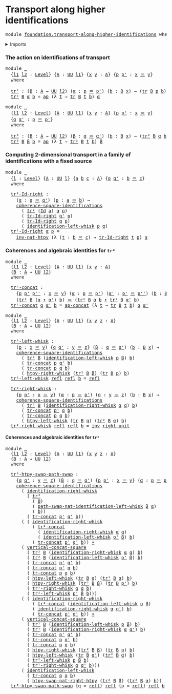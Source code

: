 # Transport along higher identifications

<pre class="Agda"><a id="51" class="Keyword">module</a> <a id="58" href="foundation.transport-along-higher-identifications.html" class="Module">foundation.transport-along-higher-identifications</a> <a id="108" class="Keyword">where</a>
</pre>
<details><summary>Imports</summary>

<pre class="Agda"><a id="164" class="Keyword">open</a> <a id="169" class="Keyword">import</a> <a id="176" href="foundation.action-on-identifications-functions.html" class="Module">foundation.action-on-identifications-functions</a>
<a id="223" class="Keyword">open</a> <a id="228" class="Keyword">import</a> <a id="235" href="foundation.commuting-squares-of-identifications.html" class="Module">foundation.commuting-squares-of-identifications</a>
<a id="283" class="Keyword">open</a> <a id="288" class="Keyword">import</a> <a id="295" href="foundation.dependent-pair-types.html" class="Module">foundation.dependent-pair-types</a>
<a id="327" class="Keyword">open</a> <a id="332" class="Keyword">import</a> <a id="339" href="foundation.homotopies.html" class="Module">foundation.homotopies</a>
<a id="361" class="Keyword">open</a> <a id="366" class="Keyword">import</a> <a id="373" href="foundation.identity-types.html" class="Module">foundation.identity-types</a>
<a id="399" class="Keyword">open</a> <a id="404" class="Keyword">import</a> <a id="411" href="foundation.path-algebra.html" class="Module">foundation.path-algebra</a>
<a id="435" class="Keyword">open</a> <a id="440" class="Keyword">import</a> <a id="447" href="foundation.transport-along-identifications.html" class="Module">foundation.transport-along-identifications</a>
<a id="490" class="Keyword">open</a> <a id="495" class="Keyword">import</a> <a id="502" href="foundation.universe-levels.html" class="Module">foundation.universe-levels</a>
<a id="529" class="Keyword">open</a> <a id="534" class="Keyword">import</a> <a id="541" href="foundation.whiskering-homotopies.html" class="Module">foundation.whiskering-homotopies</a>
</pre>
</details>

### The action on identifications of transport

<pre class="Agda"><a id="647" class="Keyword">module</a> <a id="654" href="foundation.transport-along-higher-identifications.html#654" class="Module">_</a>
  <a id="658" class="Symbol">{</a><a id="659" href="foundation.transport-along-higher-identifications.html#659" class="Bound">l1</a> <a id="662" href="foundation.transport-along-higher-identifications.html#662" class="Bound">l2</a> <a id="665" class="Symbol">:</a> <a id="667" href="Agda.Primitive.html#591" class="Postulate">Level</a><a id="672" class="Symbol">}</a> <a id="674" class="Symbol">{</a><a id="675" href="foundation.transport-along-higher-identifications.html#675" class="Bound">A</a> <a id="677" class="Symbol">:</a> <a id="679" href="Agda.Primitive.html#320" class="Primitive">UU</a> <a id="682" href="foundation.transport-along-higher-identifications.html#659" class="Bound">l1</a><a id="684" class="Symbol">}</a> <a id="686" class="Symbol">{</a><a id="687" href="foundation.transport-along-higher-identifications.html#687" class="Bound">x</a> <a id="689" href="foundation.transport-along-higher-identifications.html#689" class="Bound">y</a> <a id="691" class="Symbol">:</a> <a id="693" href="foundation.transport-along-higher-identifications.html#675" class="Bound">A</a><a id="694" class="Symbol">}</a> <a id="696" class="Symbol">{</a><a id="697" href="foundation.transport-along-higher-identifications.html#697" class="Bound">p</a> <a id="699" href="foundation.transport-along-higher-identifications.html#699" class="Bound">p&#39;</a> <a id="702" class="Symbol">:</a> <a id="704" href="foundation.transport-along-higher-identifications.html#687" class="Bound">x</a> <a id="706" href="foundation-core.identity-types.html#5999" class="Function Operator">＝</a> <a id="708" href="foundation.transport-along-higher-identifications.html#689" class="Bound">y</a><a id="709" class="Symbol">}</a>
  <a id="713" class="Keyword">where</a>

  <a id="722" href="foundation.transport-along-higher-identifications.html#722" class="Function">tr²</a> <a id="726" class="Symbol">:</a> <a id="728" class="Symbol">(</a><a id="729" href="foundation.transport-along-higher-identifications.html#729" class="Bound">B</a> <a id="731" class="Symbol">:</a> <a id="733" href="foundation.transport-along-higher-identifications.html#675" class="Bound">A</a> <a id="735" class="Symbol">→</a> <a id="737" href="Agda.Primitive.html#320" class="Primitive">UU</a> <a id="740" href="foundation.transport-along-higher-identifications.html#662" class="Bound">l2</a><a id="742" class="Symbol">)</a> <a id="744" class="Symbol">(</a><a id="745" href="foundation.transport-along-higher-identifications.html#745" class="Bound">α</a> <a id="747" class="Symbol">:</a> <a id="749" href="foundation.transport-along-higher-identifications.html#697" class="Bound">p</a> <a id="751" href="foundation-core.identity-types.html#5999" class="Function Operator">＝</a> <a id="753" href="foundation.transport-along-higher-identifications.html#699" class="Bound">p&#39;</a><a id="755" class="Symbol">)</a> <a id="757" class="Symbol">(</a><a id="758" href="foundation.transport-along-higher-identifications.html#758" class="Bound">b</a> <a id="760" class="Symbol">:</a> <a id="762" href="foundation.transport-along-higher-identifications.html#729" class="Bound">B</a> <a id="764" href="foundation.transport-along-higher-identifications.html#687" class="Bound">x</a><a id="765" class="Symbol">)</a> <a id="767" class="Symbol">→</a> <a id="769" class="Symbol">(</a><a id="770" href="foundation-core.transport-along-identifications.html#729" class="Function">tr</a> <a id="773" href="foundation.transport-along-higher-identifications.html#729" class="Bound">B</a> <a id="775" href="foundation.transport-along-higher-identifications.html#697" class="Bound">p</a> <a id="777" href="foundation.transport-along-higher-identifications.html#758" class="Bound">b</a><a id="778" class="Symbol">)</a> <a id="780" href="foundation-core.identity-types.html#5999" class="Function Operator">＝</a> <a id="782" class="Symbol">(</a><a id="783" href="foundation-core.transport-along-identifications.html#729" class="Function">tr</a> <a id="786" href="foundation.transport-along-higher-identifications.html#729" class="Bound">B</a> <a id="788" href="foundation.transport-along-higher-identifications.html#699" class="Bound">p&#39;</a> <a id="791" href="foundation.transport-along-higher-identifications.html#758" class="Bound">b</a><a id="792" class="Symbol">)</a>
  <a id="796" href="foundation.transport-along-higher-identifications.html#722" class="Function">tr²</a> <a id="800" href="foundation.transport-along-higher-identifications.html#800" class="Bound">B</a> <a id="802" href="foundation.transport-along-higher-identifications.html#802" class="Bound">α</a> <a id="804" href="foundation.transport-along-higher-identifications.html#804" class="Bound">b</a> <a id="806" class="Symbol">=</a> <a id="808" href="foundation.action-on-identifications-functions.html#790" class="Function">ap</a> <a id="811" class="Symbol">(λ</a> <a id="814" href="foundation.transport-along-higher-identifications.html#814" class="Bound">t</a> <a id="816" class="Symbol">→</a> <a id="818" href="foundation-core.transport-along-identifications.html#729" class="Function">tr</a> <a id="821" href="foundation.transport-along-higher-identifications.html#800" class="Bound">B</a> <a id="823" href="foundation.transport-along-higher-identifications.html#814" class="Bound">t</a> <a id="825" href="foundation.transport-along-higher-identifications.html#804" class="Bound">b</a><a id="826" class="Symbol">)</a> <a id="828" href="foundation.transport-along-higher-identifications.html#802" class="Bound">α</a>

<a id="831" class="Keyword">module</a> <a id="838" href="foundation.transport-along-higher-identifications.html#838" class="Module">_</a>
  <a id="842" class="Symbol">{</a><a id="843" href="foundation.transport-along-higher-identifications.html#843" class="Bound">l1</a> <a id="846" href="foundation.transport-along-higher-identifications.html#846" class="Bound">l2</a> <a id="849" class="Symbol">:</a> <a id="851" href="Agda.Primitive.html#591" class="Postulate">Level</a><a id="856" class="Symbol">}</a> <a id="858" class="Symbol">{</a><a id="859" href="foundation.transport-along-higher-identifications.html#859" class="Bound">A</a> <a id="861" class="Symbol">:</a> <a id="863" href="Agda.Primitive.html#320" class="Primitive">UU</a> <a id="866" href="foundation.transport-along-higher-identifications.html#843" class="Bound">l1</a><a id="868" class="Symbol">}</a> <a id="870" class="Symbol">{</a><a id="871" href="foundation.transport-along-higher-identifications.html#871" class="Bound">x</a> <a id="873" href="foundation.transport-along-higher-identifications.html#873" class="Bound">y</a> <a id="875" class="Symbol">:</a> <a id="877" href="foundation.transport-along-higher-identifications.html#859" class="Bound">A</a><a id="878" class="Symbol">}</a> <a id="880" class="Symbol">{</a><a id="881" href="foundation.transport-along-higher-identifications.html#881" class="Bound">p</a> <a id="883" href="foundation.transport-along-higher-identifications.html#883" class="Bound">p&#39;</a> <a id="886" class="Symbol">:</a> <a id="888" href="foundation.transport-along-higher-identifications.html#871" class="Bound">x</a> <a id="890" href="foundation-core.identity-types.html#5999" class="Function Operator">＝</a> <a id="892" href="foundation.transport-along-higher-identifications.html#873" class="Bound">y</a><a id="893" class="Symbol">}</a>
  <a id="897" class="Symbol">{</a><a id="898" href="foundation.transport-along-higher-identifications.html#898" class="Bound">α</a> <a id="900" href="foundation.transport-along-higher-identifications.html#900" class="Bound">α&#39;</a> <a id="903" class="Symbol">:</a> <a id="905" href="foundation.transport-along-higher-identifications.html#881" class="Bound">p</a> <a id="907" href="foundation-core.identity-types.html#5999" class="Function Operator">＝</a> <a id="909" href="foundation.transport-along-higher-identifications.html#883" class="Bound">p&#39;</a><a id="911" class="Symbol">}</a>
  <a id="915" class="Keyword">where</a>

  <a id="924" href="foundation.transport-along-higher-identifications.html#924" class="Function">tr³</a> <a id="928" class="Symbol">:</a> <a id="930" class="Symbol">(</a><a id="931" href="foundation.transport-along-higher-identifications.html#931" class="Bound">B</a> <a id="933" class="Symbol">:</a> <a id="935" href="foundation.transport-along-higher-identifications.html#859" class="Bound">A</a> <a id="937" class="Symbol">→</a> <a id="939" href="Agda.Primitive.html#320" class="Primitive">UU</a> <a id="942" href="foundation.transport-along-higher-identifications.html#846" class="Bound">l2</a><a id="944" class="Symbol">)</a> <a id="946" class="Symbol">(</a><a id="947" href="foundation.transport-along-higher-identifications.html#947" class="Bound">β</a> <a id="949" class="Symbol">:</a> <a id="951" href="foundation.transport-along-higher-identifications.html#898" class="Bound">α</a> <a id="953" href="foundation-core.identity-types.html#5999" class="Function Operator">＝</a> <a id="955" href="foundation.transport-along-higher-identifications.html#900" class="Bound">α&#39;</a><a id="957" class="Symbol">)</a> <a id="959" class="Symbol">(</a><a id="960" href="foundation.transport-along-higher-identifications.html#960" class="Bound">b</a> <a id="962" class="Symbol">:</a> <a id="964" href="foundation.transport-along-higher-identifications.html#931" class="Bound">B</a> <a id="966" href="foundation.transport-along-higher-identifications.html#871" class="Bound">x</a><a id="967" class="Symbol">)</a> <a id="969" class="Symbol">→</a> <a id="971" class="Symbol">(</a><a id="972" href="foundation.transport-along-higher-identifications.html#722" class="Function">tr²</a> <a id="976" href="foundation.transport-along-higher-identifications.html#931" class="Bound">B</a> <a id="978" href="foundation.transport-along-higher-identifications.html#898" class="Bound">α</a> <a id="980" href="foundation.transport-along-higher-identifications.html#960" class="Bound">b</a><a id="981" class="Symbol">)</a> <a id="983" href="foundation-core.identity-types.html#5999" class="Function Operator">＝</a> <a id="985" class="Symbol">(</a><a id="986" href="foundation.transport-along-higher-identifications.html#722" class="Function">tr²</a> <a id="990" href="foundation.transport-along-higher-identifications.html#931" class="Bound">B</a> <a id="992" href="foundation.transport-along-higher-identifications.html#900" class="Bound">α&#39;</a> <a id="995" href="foundation.transport-along-higher-identifications.html#960" class="Bound">b</a><a id="996" class="Symbol">)</a>
  <a id="1000" href="foundation.transport-along-higher-identifications.html#924" class="Function">tr³</a> <a id="1004" href="foundation.transport-along-higher-identifications.html#1004" class="Bound">B</a> <a id="1006" href="foundation.transport-along-higher-identifications.html#1006" class="Bound">β</a> <a id="1008" href="foundation.transport-along-higher-identifications.html#1008" class="Bound">b</a> <a id="1010" class="Symbol">=</a> <a id="1012" href="foundation.action-on-identifications-functions.html#790" class="Function">ap</a> <a id="1015" class="Symbol">(λ</a> <a id="1018" href="foundation.transport-along-higher-identifications.html#1018" class="Bound">t</a> <a id="1020" class="Symbol">→</a> <a id="1022" href="foundation.transport-along-higher-identifications.html#722" class="Function">tr²</a> <a id="1026" href="foundation.transport-along-higher-identifications.html#1004" class="Bound">B</a> <a id="1028" href="foundation.transport-along-higher-identifications.html#1018" class="Bound">t</a> <a id="1030" href="foundation.transport-along-higher-identifications.html#1008" class="Bound">b</a><a id="1031" class="Symbol">)</a> <a id="1033" href="foundation.transport-along-higher-identifications.html#1006" class="Bound">β</a>
</pre>
### Computing 2-dimensional transport in a family of identifications with a fixed source

<pre class="Agda"><a id="1138" class="Keyword">module</a> <a id="1145" href="foundation.transport-along-higher-identifications.html#1145" class="Module">_</a>
  <a id="1149" class="Symbol">{</a><a id="1150" href="foundation.transport-along-higher-identifications.html#1150" class="Bound">l</a> <a id="1152" class="Symbol">:</a> <a id="1154" href="Agda.Primitive.html#591" class="Postulate">Level</a><a id="1159" class="Symbol">}</a> <a id="1161" class="Symbol">{</a><a id="1162" href="foundation.transport-along-higher-identifications.html#1162" class="Bound">A</a> <a id="1164" class="Symbol">:</a> <a id="1166" href="Agda.Primitive.html#320" class="Primitive">UU</a> <a id="1169" href="foundation.transport-along-higher-identifications.html#1150" class="Bound">l</a><a id="1170" class="Symbol">}</a> <a id="1172" class="Symbol">{</a><a id="1173" href="foundation.transport-along-higher-identifications.html#1173" class="Bound">a</a> <a id="1175" href="foundation.transport-along-higher-identifications.html#1175" class="Bound">b</a> <a id="1177" href="foundation.transport-along-higher-identifications.html#1177" class="Bound">c</a> <a id="1179" class="Symbol">:</a> <a id="1181" href="foundation.transport-along-higher-identifications.html#1162" class="Bound">A</a><a id="1182" class="Symbol">}</a> <a id="1184" class="Symbol">{</a><a id="1185" href="foundation.transport-along-higher-identifications.html#1185" class="Bound">q</a> <a id="1187" href="foundation.transport-along-higher-identifications.html#1187" class="Bound">q&#39;</a> <a id="1190" class="Symbol">:</a> <a id="1192" href="foundation.transport-along-higher-identifications.html#1175" class="Bound">b</a> <a id="1194" href="foundation-core.identity-types.html#5999" class="Function Operator">＝</a> <a id="1196" href="foundation.transport-along-higher-identifications.html#1177" class="Bound">c</a><a id="1197" class="Symbol">}</a>
  <a id="1201" class="Keyword">where</a>

  <a id="1210" href="foundation.transport-along-higher-identifications.html#1210" class="Function">tr²-Id-right</a> <a id="1223" class="Symbol">:</a>
    <a id="1229" class="Symbol">(</a><a id="1230" href="foundation.transport-along-higher-identifications.html#1230" class="Bound">α</a> <a id="1232" class="Symbol">:</a> <a id="1234" href="foundation.transport-along-higher-identifications.html#1185" class="Bound">q</a> <a id="1236" href="foundation-core.identity-types.html#5999" class="Function Operator">＝</a> <a id="1238" href="foundation.transport-along-higher-identifications.html#1187" class="Bound">q&#39;</a><a id="1240" class="Symbol">)</a> <a id="1242" class="Symbol">(</a><a id="1243" href="foundation.transport-along-higher-identifications.html#1243" class="Bound">p</a> <a id="1245" class="Symbol">:</a> <a id="1247" href="foundation.transport-along-higher-identifications.html#1173" class="Bound">a</a> <a id="1249" href="foundation-core.identity-types.html#5999" class="Function Operator">＝</a> <a id="1251" href="foundation.transport-along-higher-identifications.html#1175" class="Bound">b</a><a id="1252" class="Symbol">)</a> <a id="1254" class="Symbol">→</a>
    <a id="1260" href="foundation.commuting-squares-of-identifications.html#777" class="Function">coherence-square-identifications</a>
      <a id="1299" class="Symbol">(</a> <a id="1301" href="foundation.transport-along-higher-identifications.html#722" class="Function">tr²</a> <a id="1305" class="Symbol">(</a><a id="1306" href="foundation-core.identity-types.html#5936" class="Datatype">Id</a> <a id="1309" href="foundation.transport-along-higher-identifications.html#1173" class="Bound">a</a><a id="1310" class="Symbol">)</a> <a id="1312" href="foundation.transport-along-higher-identifications.html#1230" class="Bound">α</a> <a id="1314" href="foundation.transport-along-higher-identifications.html#1243" class="Bound">p</a><a id="1315" class="Symbol">)</a>
      <a id="1323" class="Symbol">(</a> <a id="1325" href="foundation.identity-types.html#11842" class="Function">tr-Id-right</a> <a id="1337" href="foundation.transport-along-higher-identifications.html#1187" class="Bound">q&#39;</a> <a id="1340" href="foundation.transport-along-higher-identifications.html#1243" class="Bound">p</a><a id="1341" class="Symbol">)</a>
      <a id="1349" class="Symbol">(</a> <a id="1351" href="foundation.identity-types.html#11842" class="Function">tr-Id-right</a> <a id="1363" href="foundation.transport-along-higher-identifications.html#1185" class="Bound">q</a> <a id="1365" href="foundation.transport-along-higher-identifications.html#1243" class="Bound">p</a><a id="1366" class="Symbol">)</a>
      <a id="1374" class="Symbol">(</a> <a id="1376" href="foundation.path-algebra.html#7710" class="Function">identification-left-whisk</a> <a id="1402" href="foundation.transport-along-higher-identifications.html#1243" class="Bound">p</a> <a id="1404" href="foundation.transport-along-higher-identifications.html#1230" class="Bound">α</a><a id="1405" class="Symbol">)</a>
  <a id="1409" href="foundation.transport-along-higher-identifications.html#1210" class="Function">tr²-Id-right</a> <a id="1422" href="foundation.transport-along-higher-identifications.html#1422" class="Bound">α</a> <a id="1424" href="foundation.transport-along-higher-identifications.html#1424" class="Bound">p</a> <a id="1426" class="Symbol">=</a>
    <a id="1432" href="foundation-core.homotopies.html#6883" class="Function">inv-nat-htpy</a> <a id="1445" class="Symbol">(λ</a> <a id="1448" class="Symbol">(</a><a id="1449" href="foundation.transport-along-higher-identifications.html#1449" class="Bound">t</a> <a id="1451" class="Symbol">:</a> <a id="1453" href="foundation.transport-along-higher-identifications.html#1175" class="Bound">b</a> <a id="1455" href="foundation-core.identity-types.html#5999" class="Function Operator">＝</a> <a id="1457" href="foundation.transport-along-higher-identifications.html#1177" class="Bound">c</a><a id="1458" class="Symbol">)</a> <a id="1460" class="Symbol">→</a> <a id="1462" href="foundation.identity-types.html#11842" class="Function">tr-Id-right</a> <a id="1474" href="foundation.transport-along-higher-identifications.html#1449" class="Bound">t</a> <a id="1476" href="foundation.transport-along-higher-identifications.html#1424" class="Bound">p</a><a id="1477" class="Symbol">)</a> <a id="1479" href="foundation.transport-along-higher-identifications.html#1422" class="Bound">α</a>
</pre>
### Coherences and algebraic identities for `tr²`

<pre class="Agda"><a id="1545" class="Keyword">module</a> <a id="1552" href="foundation.transport-along-higher-identifications.html#1552" class="Module">_</a>
  <a id="1556" class="Symbol">{</a><a id="1557" href="foundation.transport-along-higher-identifications.html#1557" class="Bound">l1</a> <a id="1560" href="foundation.transport-along-higher-identifications.html#1560" class="Bound">l2</a> <a id="1563" class="Symbol">:</a> <a id="1565" href="Agda.Primitive.html#591" class="Postulate">Level</a><a id="1570" class="Symbol">}</a> <a id="1572" class="Symbol">{</a><a id="1573" href="foundation.transport-along-higher-identifications.html#1573" class="Bound">A</a> <a id="1575" class="Symbol">:</a> <a id="1577" href="Agda.Primitive.html#320" class="Primitive">UU</a> <a id="1580" href="foundation.transport-along-higher-identifications.html#1557" class="Bound">l1</a><a id="1582" class="Symbol">}</a> <a id="1584" class="Symbol">{</a><a id="1585" href="foundation.transport-along-higher-identifications.html#1585" class="Bound">x</a> <a id="1587" href="foundation.transport-along-higher-identifications.html#1587" class="Bound">y</a> <a id="1589" class="Symbol">:</a> <a id="1591" href="foundation.transport-along-higher-identifications.html#1573" class="Bound">A</a><a id="1592" class="Symbol">}</a>
  <a id="1596" class="Symbol">{</a><a id="1597" href="foundation.transport-along-higher-identifications.html#1597" class="Bound">B</a> <a id="1599" class="Symbol">:</a> <a id="1601" href="foundation.transport-along-higher-identifications.html#1573" class="Bound">A</a> <a id="1603" class="Symbol">→</a> <a id="1605" href="Agda.Primitive.html#320" class="Primitive">UU</a> <a id="1608" href="foundation.transport-along-higher-identifications.html#1560" class="Bound">l2</a><a id="1610" class="Symbol">}</a>
  <a id="1614" class="Keyword">where</a>

  <a id="1623" href="foundation.transport-along-higher-identifications.html#1623" class="Function">tr²-concat</a> <a id="1634" class="Symbol">:</a>
    <a id="1640" class="Symbol">{</a><a id="1641" href="foundation.transport-along-higher-identifications.html#1641" class="Bound">p</a> <a id="1643" href="foundation.transport-along-higher-identifications.html#1643" class="Bound">p&#39;</a> <a id="1646" href="foundation.transport-along-higher-identifications.html#1646" class="Bound">p&#39;&#39;</a> <a id="1650" class="Symbol">:</a> <a id="1652" href="foundation.transport-along-higher-identifications.html#1585" class="Bound">x</a> <a id="1654" href="foundation-core.identity-types.html#5999" class="Function Operator">＝</a> <a id="1656" href="foundation.transport-along-higher-identifications.html#1587" class="Bound">y</a><a id="1657" class="Symbol">}</a> <a id="1659" class="Symbol">(</a><a id="1660" href="foundation.transport-along-higher-identifications.html#1660" class="Bound">α</a> <a id="1662" class="Symbol">:</a> <a id="1664" href="foundation.transport-along-higher-identifications.html#1641" class="Bound">p</a> <a id="1666" href="foundation-core.identity-types.html#5999" class="Function Operator">＝</a> <a id="1668" href="foundation.transport-along-higher-identifications.html#1643" class="Bound">p&#39;</a><a id="1670" class="Symbol">)</a> <a id="1672" class="Symbol">(</a><a id="1673" href="foundation.transport-along-higher-identifications.html#1673" class="Bound">α&#39;</a> <a id="1676" class="Symbol">:</a> <a id="1678" href="foundation.transport-along-higher-identifications.html#1643" class="Bound">p&#39;</a> <a id="1681" href="foundation-core.identity-types.html#5999" class="Function Operator">＝</a> <a id="1683" href="foundation.transport-along-higher-identifications.html#1646" class="Bound">p&#39;&#39;</a><a id="1686" class="Symbol">)</a> <a id="1688" class="Symbol">(</a><a id="1689" href="foundation.transport-along-higher-identifications.html#1689" class="Bound">b</a> <a id="1691" class="Symbol">:</a> <a id="1693" href="foundation.transport-along-higher-identifications.html#1597" class="Bound">B</a> <a id="1695" href="foundation.transport-along-higher-identifications.html#1585" class="Bound">x</a><a id="1696" class="Symbol">)</a> <a id="1698" class="Symbol">→</a>
    <a id="1704" class="Symbol">(</a><a id="1705" href="foundation.transport-along-higher-identifications.html#722" class="Function">tr²</a> <a id="1709" href="foundation.transport-along-higher-identifications.html#1597" class="Bound">B</a> <a id="1711" class="Symbol">(</a><a id="1712" href="foundation.transport-along-higher-identifications.html#1660" class="Bound">α</a> <a id="1714" href="foundation-core.identity-types.html#6948" class="Function Operator">∙</a> <a id="1716" href="foundation.transport-along-higher-identifications.html#1673" class="Bound">α&#39;</a><a id="1718" class="Symbol">)</a> <a id="1720" href="foundation.transport-along-higher-identifications.html#1689" class="Bound">b</a><a id="1721" class="Symbol">)</a> <a id="1723" href="foundation-core.identity-types.html#5999" class="Function Operator">＝</a> <a id="1725" class="Symbol">(</a><a id="1726" href="foundation.transport-along-higher-identifications.html#722" class="Function">tr²</a> <a id="1730" href="foundation.transport-along-higher-identifications.html#1597" class="Bound">B</a> <a id="1732" href="foundation.transport-along-higher-identifications.html#1660" class="Bound">α</a> <a id="1734" href="foundation.transport-along-higher-identifications.html#1689" class="Bound">b</a> <a id="1736" href="foundation-core.identity-types.html#6948" class="Function Operator">∙</a> <a id="1738" href="foundation.transport-along-higher-identifications.html#722" class="Function">tr²</a> <a id="1742" href="foundation.transport-along-higher-identifications.html#1597" class="Bound">B</a> <a id="1744" href="foundation.transport-along-higher-identifications.html#1673" class="Bound">α&#39;</a> <a id="1747" href="foundation.transport-along-higher-identifications.html#1689" class="Bound">b</a><a id="1748" class="Symbol">)</a>
  <a id="1752" href="foundation.transport-along-higher-identifications.html#1623" class="Function">tr²-concat</a> <a id="1763" href="foundation.transport-along-higher-identifications.html#1763" class="Bound">α</a> <a id="1765" href="foundation.transport-along-higher-identifications.html#1765" class="Bound">α&#39;</a> <a id="1768" href="foundation.transport-along-higher-identifications.html#1768" class="Bound">b</a> <a id="1770" class="Symbol">=</a> <a id="1772" href="foundation.action-on-identifications-functions.html#1662" class="Function">ap-concat</a> <a id="1782" class="Symbol">(λ</a> <a id="1785" href="foundation.transport-along-higher-identifications.html#1785" class="Bound">t</a> <a id="1787" class="Symbol">→</a> <a id="1789" href="foundation-core.transport-along-identifications.html#729" class="Function">tr</a> <a id="1792" href="foundation.transport-along-higher-identifications.html#1597" class="Bound">B</a> <a id="1794" href="foundation.transport-along-higher-identifications.html#1785" class="Bound">t</a> <a id="1796" href="foundation.transport-along-higher-identifications.html#1768" class="Bound">b</a><a id="1797" class="Symbol">)</a> <a id="1799" href="foundation.transport-along-higher-identifications.html#1763" class="Bound">α</a> <a id="1801" href="foundation.transport-along-higher-identifications.html#1765" class="Bound">α&#39;</a>

<a id="1805" class="Keyword">module</a> <a id="1812" href="foundation.transport-along-higher-identifications.html#1812" class="Module">_</a>
  <a id="1816" class="Symbol">{</a><a id="1817" href="foundation.transport-along-higher-identifications.html#1817" class="Bound">l1</a> <a id="1820" href="foundation.transport-along-higher-identifications.html#1820" class="Bound">l2</a> <a id="1823" class="Symbol">:</a> <a id="1825" href="Agda.Primitive.html#591" class="Postulate">Level</a><a id="1830" class="Symbol">}</a> <a id="1832" class="Symbol">{</a><a id="1833" href="foundation.transport-along-higher-identifications.html#1833" class="Bound">A</a> <a id="1835" class="Symbol">:</a> <a id="1837" href="Agda.Primitive.html#320" class="Primitive">UU</a> <a id="1840" href="foundation.transport-along-higher-identifications.html#1817" class="Bound">l1</a><a id="1842" class="Symbol">}</a> <a id="1844" class="Symbol">{</a><a id="1845" href="foundation.transport-along-higher-identifications.html#1845" class="Bound">x</a> <a id="1847" href="foundation.transport-along-higher-identifications.html#1847" class="Bound">y</a> <a id="1849" href="foundation.transport-along-higher-identifications.html#1849" class="Bound">z</a> <a id="1851" class="Symbol">:</a> <a id="1853" href="foundation.transport-along-higher-identifications.html#1833" class="Bound">A</a><a id="1854" class="Symbol">}</a>
  <a id="1858" class="Symbol">{</a><a id="1859" href="foundation.transport-along-higher-identifications.html#1859" class="Bound">B</a> <a id="1861" class="Symbol">:</a> <a id="1863" href="foundation.transport-along-higher-identifications.html#1833" class="Bound">A</a> <a id="1865" class="Symbol">→</a> <a id="1867" href="Agda.Primitive.html#320" class="Primitive">UU</a> <a id="1870" href="foundation.transport-along-higher-identifications.html#1820" class="Bound">l2</a><a id="1872" class="Symbol">}</a>
  <a id="1876" class="Keyword">where</a>

  <a id="1885" href="foundation.transport-along-higher-identifications.html#1885" class="Function">tr²-left-whisk</a> <a id="1900" class="Symbol">:</a>
    <a id="1906" class="Symbol">(</a><a id="1907" href="foundation.transport-along-higher-identifications.html#1907" class="Bound">p</a> <a id="1909" class="Symbol">:</a> <a id="1911" href="foundation.transport-along-higher-identifications.html#1845" class="Bound">x</a> <a id="1913" href="foundation-core.identity-types.html#5999" class="Function Operator">＝</a> <a id="1915" href="foundation.transport-along-higher-identifications.html#1847" class="Bound">y</a><a id="1916" class="Symbol">)</a> <a id="1918" class="Symbol">{</a><a id="1919" href="foundation.transport-along-higher-identifications.html#1919" class="Bound">q</a> <a id="1921" href="foundation.transport-along-higher-identifications.html#1921" class="Bound">q&#39;</a> <a id="1924" class="Symbol">:</a> <a id="1926" href="foundation.transport-along-higher-identifications.html#1847" class="Bound">y</a> <a id="1928" href="foundation-core.identity-types.html#5999" class="Function Operator">＝</a> <a id="1930" href="foundation.transport-along-higher-identifications.html#1849" class="Bound">z</a><a id="1931" class="Symbol">}</a> <a id="1933" class="Symbol">(</a><a id="1934" href="foundation.transport-along-higher-identifications.html#1934" class="Bound">β</a> <a id="1936" class="Symbol">:</a> <a id="1938" href="foundation.transport-along-higher-identifications.html#1919" class="Bound">q</a> <a id="1940" href="foundation-core.identity-types.html#5999" class="Function Operator">＝</a> <a id="1942" href="foundation.transport-along-higher-identifications.html#1921" class="Bound">q&#39;</a><a id="1944" class="Symbol">)</a> <a id="1946" class="Symbol">(</a><a id="1947" href="foundation.transport-along-higher-identifications.html#1947" class="Bound">b</a> <a id="1949" class="Symbol">:</a> <a id="1951" href="foundation.transport-along-higher-identifications.html#1859" class="Bound">B</a> <a id="1953" href="foundation.transport-along-higher-identifications.html#1845" class="Bound">x</a><a id="1954" class="Symbol">)</a> <a id="1956" class="Symbol">→</a>
    <a id="1962" href="foundation.commuting-squares-of-identifications.html#777" class="Function">coherence-square-identifications</a>
      <a id="2001" class="Symbol">(</a> <a id="2003" href="foundation.transport-along-higher-identifications.html#722" class="Function">tr²</a> <a id="2007" href="foundation.transport-along-higher-identifications.html#1859" class="Bound">B</a> <a id="2009" class="Symbol">(</a><a id="2010" href="foundation.path-algebra.html#7710" class="Function">identification-left-whisk</a> <a id="2036" href="foundation.transport-along-higher-identifications.html#1907" class="Bound">p</a> <a id="2038" href="foundation.transport-along-higher-identifications.html#1934" class="Bound">β</a><a id="2039" class="Symbol">)</a> <a id="2041" href="foundation.transport-along-higher-identifications.html#1947" class="Bound">b</a><a id="2042" class="Symbol">)</a>
      <a id="2050" class="Symbol">(</a> <a id="2052" href="foundation-core.transport-along-identifications.html#982" class="Function">tr-concat</a> <a id="2062" href="foundation.transport-along-higher-identifications.html#1907" class="Bound">p</a> <a id="2064" href="foundation.transport-along-higher-identifications.html#1921" class="Bound">q&#39;</a> <a id="2067" href="foundation.transport-along-higher-identifications.html#1947" class="Bound">b</a><a id="2068" class="Symbol">)</a>
      <a id="2076" class="Symbol">(</a> <a id="2078" href="foundation-core.transport-along-identifications.html#982" class="Function">tr-concat</a> <a id="2088" href="foundation.transport-along-higher-identifications.html#1907" class="Bound">p</a> <a id="2090" href="foundation.transport-along-higher-identifications.html#1919" class="Bound">q</a> <a id="2092" href="foundation.transport-along-higher-identifications.html#1947" class="Bound">b</a><a id="2093" class="Symbol">)</a>
      <a id="2101" class="Symbol">(</a> <a id="2103" href="foundation-core.whiskering-homotopies.html#1598" class="Function">htpy-right-whisk</a> <a id="2120" class="Symbol">(</a><a id="2121" href="foundation.transport-along-higher-identifications.html#722" class="Function">tr²</a> <a id="2125" href="foundation.transport-along-higher-identifications.html#1859" class="Bound">B</a> <a id="2127" href="foundation.transport-along-higher-identifications.html#1934" class="Bound">β</a><a id="2128" class="Symbol">)</a> <a id="2130" class="Symbol">(</a><a id="2131" href="foundation-core.transport-along-identifications.html#729" class="Function">tr</a> <a id="2134" href="foundation.transport-along-higher-identifications.html#1859" class="Bound">B</a> <a id="2136" href="foundation.transport-along-higher-identifications.html#1907" class="Bound">p</a><a id="2137" class="Symbol">)</a> <a id="2139" href="foundation.transport-along-higher-identifications.html#1947" class="Bound">b</a><a id="2140" class="Symbol">)</a>
  <a id="2144" href="foundation.transport-along-higher-identifications.html#1885" class="Function">tr²-left-whisk</a> <a id="2159" href="foundation-core.identity-types.html#5968" class="InductiveConstructor">refl</a> <a id="2164" href="foundation-core.identity-types.html#5968" class="InductiveConstructor">refl</a> <a id="2169" href="foundation.transport-along-higher-identifications.html#2169" class="Bound">b</a> <a id="2171" class="Symbol">=</a> <a id="2173" href="foundation-core.identity-types.html#5968" class="InductiveConstructor">refl</a>

  <a id="2181" href="foundation.transport-along-higher-identifications.html#2181" class="Function">tr²-right-whisk</a> <a id="2197" class="Symbol">:</a>
    <a id="2203" class="Symbol">{</a><a id="2204" href="foundation.transport-along-higher-identifications.html#2204" class="Bound">p</a> <a id="2206" href="foundation.transport-along-higher-identifications.html#2206" class="Bound">p&#39;</a> <a id="2209" class="Symbol">:</a> <a id="2211" href="foundation.transport-along-higher-identifications.html#1845" class="Bound">x</a> <a id="2213" href="foundation-core.identity-types.html#5999" class="Function Operator">＝</a> <a id="2215" href="foundation.transport-along-higher-identifications.html#1847" class="Bound">y</a><a id="2216" class="Symbol">}</a> <a id="2218" class="Symbol">(</a><a id="2219" href="foundation.transport-along-higher-identifications.html#2219" class="Bound">α</a> <a id="2221" class="Symbol">:</a> <a id="2223" href="foundation.transport-along-higher-identifications.html#2204" class="Bound">p</a> <a id="2225" href="foundation-core.identity-types.html#5999" class="Function Operator">＝</a> <a id="2227" href="foundation.transport-along-higher-identifications.html#2206" class="Bound">p&#39;</a><a id="2229" class="Symbol">)</a> <a id="2231" class="Symbol">(</a><a id="2232" href="foundation.transport-along-higher-identifications.html#2232" class="Bound">q</a> <a id="2234" class="Symbol">:</a> <a id="2236" href="foundation.transport-along-higher-identifications.html#1847" class="Bound">y</a> <a id="2238" href="foundation-core.identity-types.html#5999" class="Function Operator">＝</a> <a id="2240" href="foundation.transport-along-higher-identifications.html#1849" class="Bound">z</a><a id="2241" class="Symbol">)</a> <a id="2243" class="Symbol">(</a><a id="2244" href="foundation.transport-along-higher-identifications.html#2244" class="Bound">b</a> <a id="2246" class="Symbol">:</a> <a id="2248" href="foundation.transport-along-higher-identifications.html#1859" class="Bound">B</a> <a id="2250" href="foundation.transport-along-higher-identifications.html#1845" class="Bound">x</a><a id="2251" class="Symbol">)</a> <a id="2253" class="Symbol">→</a>
    <a id="2259" href="foundation.commuting-squares-of-identifications.html#777" class="Function">coherence-square-identifications</a>
      <a id="2298" class="Symbol">(</a> <a id="2300" href="foundation.transport-along-higher-identifications.html#722" class="Function">tr²</a> <a id="2304" href="foundation.transport-along-higher-identifications.html#1859" class="Bound">B</a> <a id="2306" class="Symbol">(</a><a id="2307" href="foundation.path-algebra.html#7848" class="Function">identification-right-whisk</a> <a id="2334" href="foundation.transport-along-higher-identifications.html#2219" class="Bound">α</a> <a id="2336" href="foundation.transport-along-higher-identifications.html#2232" class="Bound">q</a><a id="2337" class="Symbol">)</a> <a id="2339" href="foundation.transport-along-higher-identifications.html#2244" class="Bound">b</a><a id="2340" class="Symbol">)</a>
      <a id="2348" class="Symbol">(</a> <a id="2350" href="foundation-core.transport-along-identifications.html#982" class="Function">tr-concat</a> <a id="2360" href="foundation.transport-along-higher-identifications.html#2206" class="Bound">p&#39;</a> <a id="2363" href="foundation.transport-along-higher-identifications.html#2232" class="Bound">q</a> <a id="2365" href="foundation.transport-along-higher-identifications.html#2244" class="Bound">b</a><a id="2366" class="Symbol">)</a>
      <a id="2374" class="Symbol">(</a> <a id="2376" href="foundation-core.transport-along-identifications.html#982" class="Function">tr-concat</a> <a id="2386" href="foundation.transport-along-higher-identifications.html#2204" class="Bound">p</a> <a id="2388" href="foundation.transport-along-higher-identifications.html#2232" class="Bound">q</a> <a id="2390" href="foundation.transport-along-higher-identifications.html#2244" class="Bound">b</a><a id="2391" class="Symbol">)</a>
      <a id="2399" class="Symbol">(</a> <a id="2401" href="foundation-core.whiskering-homotopies.html#1392" class="Function">htpy-left-whisk</a> <a id="2417" class="Symbol">(</a><a id="2418" href="foundation-core.transport-along-identifications.html#729" class="Function">tr</a> <a id="2421" href="foundation.transport-along-higher-identifications.html#1859" class="Bound">B</a> <a id="2423" href="foundation.transport-along-higher-identifications.html#2232" class="Bound">q</a><a id="2424" class="Symbol">)</a> <a id="2426" class="Symbol">(</a><a id="2427" href="foundation.transport-along-higher-identifications.html#722" class="Function">tr²</a> <a id="2431" href="foundation.transport-along-higher-identifications.html#1859" class="Bound">B</a> <a id="2433" href="foundation.transport-along-higher-identifications.html#2219" class="Bound">α</a><a id="2434" class="Symbol">)</a> <a id="2436" href="foundation.transport-along-higher-identifications.html#2244" class="Bound">b</a><a id="2437" class="Symbol">)</a>
  <a id="2441" href="foundation.transport-along-higher-identifications.html#2181" class="Function">tr²-right-whisk</a> <a id="2457" href="foundation-core.identity-types.html#5968" class="InductiveConstructor">refl</a> <a id="2462" href="foundation-core.identity-types.html#5968" class="InductiveConstructor">refl</a> <a id="2467" href="foundation.transport-along-higher-identifications.html#2467" class="Bound">b</a> <a id="2469" class="Symbol">=</a> <a id="2471" href="foundation-core.identity-types.html#7252" class="Function">inv</a> <a id="2475" href="foundation-core.identity-types.html#7593" class="Function">right-unit</a>
</pre>
#### Coherences and algebraic identities for `tr³`

<pre class="Agda"><a id="2551" class="Keyword">module</a> <a id="2558" href="foundation.transport-along-higher-identifications.html#2558" class="Module">_</a>
  <a id="2562" class="Symbol">{</a><a id="2563" href="foundation.transport-along-higher-identifications.html#2563" class="Bound">l1</a> <a id="2566" href="foundation.transport-along-higher-identifications.html#2566" class="Bound">l2</a> <a id="2569" class="Symbol">:</a> <a id="2571" href="Agda.Primitive.html#591" class="Postulate">Level</a><a id="2576" class="Symbol">}</a> <a id="2578" class="Symbol">{</a><a id="2579" href="foundation.transport-along-higher-identifications.html#2579" class="Bound">A</a> <a id="2581" class="Symbol">:</a> <a id="2583" href="Agda.Primitive.html#320" class="Primitive">UU</a> <a id="2586" href="foundation.transport-along-higher-identifications.html#2563" class="Bound">l1</a><a id="2588" class="Symbol">}</a> <a id="2590" class="Symbol">{</a><a id="2591" href="foundation.transport-along-higher-identifications.html#2591" class="Bound">x</a> <a id="2593" href="foundation.transport-along-higher-identifications.html#2593" class="Bound">y</a> <a id="2595" href="foundation.transport-along-higher-identifications.html#2595" class="Bound">z</a> <a id="2597" class="Symbol">:</a> <a id="2599" href="foundation.transport-along-higher-identifications.html#2579" class="Bound">A</a><a id="2600" class="Symbol">}</a>
  <a id="2604" class="Symbol">{</a><a id="2605" href="foundation.transport-along-higher-identifications.html#2605" class="Bound">B</a> <a id="2607" class="Symbol">:</a> <a id="2609" href="foundation.transport-along-higher-identifications.html#2579" class="Bound">A</a> <a id="2611" class="Symbol">→</a> <a id="2613" href="Agda.Primitive.html#320" class="Primitive">UU</a> <a id="2616" href="foundation.transport-along-higher-identifications.html#2566" class="Bound">l2</a><a id="2618" class="Symbol">}</a>
  <a id="2622" class="Keyword">where</a>

  <a id="2631" href="foundation.transport-along-higher-identifications.html#2631" class="Function">tr³-htpy-swap-path-swap</a> <a id="2655" class="Symbol">:</a>
    <a id="2661" class="Symbol">{</a><a id="2662" href="foundation.transport-along-higher-identifications.html#2662" class="Bound">q</a> <a id="2664" href="foundation.transport-along-higher-identifications.html#2664" class="Bound">q&#39;</a> <a id="2667" class="Symbol">:</a> <a id="2669" href="foundation.transport-along-higher-identifications.html#2593" class="Bound">y</a> <a id="2671" href="foundation-core.identity-types.html#5999" class="Function Operator">＝</a> <a id="2673" href="foundation.transport-along-higher-identifications.html#2595" class="Bound">z</a><a id="2674" class="Symbol">}</a> <a id="2676" class="Symbol">(</a><a id="2677" href="foundation.transport-along-higher-identifications.html#2677" class="Bound">β</a> <a id="2679" class="Symbol">:</a> <a id="2681" href="foundation.transport-along-higher-identifications.html#2662" class="Bound">q</a> <a id="2683" href="foundation-core.identity-types.html#5999" class="Function Operator">＝</a> <a id="2685" href="foundation.transport-along-higher-identifications.html#2664" class="Bound">q&#39;</a><a id="2687" class="Symbol">)</a> <a id="2689" class="Symbol">{</a><a id="2690" href="foundation.transport-along-higher-identifications.html#2690" class="Bound">p</a> <a id="2692" href="foundation.transport-along-higher-identifications.html#2692" class="Bound">p&#39;</a> <a id="2695" class="Symbol">:</a> <a id="2697" href="foundation.transport-along-higher-identifications.html#2591" class="Bound">x</a> <a id="2699" href="foundation-core.identity-types.html#5999" class="Function Operator">＝</a> <a id="2701" href="foundation.transport-along-higher-identifications.html#2593" class="Bound">y</a><a id="2702" class="Symbol">}</a> <a id="2704" class="Symbol">(</a><a id="2705" href="foundation.transport-along-higher-identifications.html#2705" class="Bound">α</a> <a id="2707" class="Symbol">:</a> <a id="2709" href="foundation.transport-along-higher-identifications.html#2690" class="Bound">p</a> <a id="2711" href="foundation-core.identity-types.html#5999" class="Function Operator">＝</a> <a id="2713" href="foundation.transport-along-higher-identifications.html#2692" class="Bound">p&#39;</a><a id="2715" class="Symbol">)</a> <a id="2717" class="Symbol">(</a><a id="2718" href="foundation.transport-along-higher-identifications.html#2718" class="Bound">b</a> <a id="2720" class="Symbol">:</a> <a id="2722" href="foundation.transport-along-higher-identifications.html#2605" class="Bound">B</a> <a id="2724" href="foundation.transport-along-higher-identifications.html#2591" class="Bound">x</a><a id="2725" class="Symbol">)</a> <a id="2727" class="Symbol">→</a>
    <a id="2733" href="foundation.commuting-squares-of-identifications.html#777" class="Function">coherence-square-identifications</a>
      <a id="2772" class="Symbol">(</a> <a id="2774" href="foundation.path-algebra.html#7848" class="Function">identification-right-whisk</a>
        <a id="2809" class="Symbol">(</a> <a id="2811" href="foundation.transport-along-higher-identifications.html#924" class="Function">tr³</a>
          <a id="2825" class="Symbol">(</a> <a id="2827" href="foundation.transport-along-higher-identifications.html#2605" class="Bound">B</a><a id="2828" class="Symbol">)</a>
          <a id="2840" class="Symbol">(</a> <a id="2842" href="foundation.path-algebra.html#11447" class="Function">path-swap-nat-identification-left-whisk</a> <a id="2882" href="foundation.transport-along-higher-identifications.html#2677" class="Bound">β</a> <a id="2884" href="foundation.transport-along-higher-identifications.html#2705" class="Bound">α</a><a id="2885" class="Symbol">)</a>
          <a id="2897" class="Symbol">(</a> <a id="2899" href="foundation.transport-along-higher-identifications.html#2718" class="Bound">b</a><a id="2900" class="Symbol">))</a>
        <a id="2911" class="Symbol">(</a> <a id="2913" href="foundation-core.transport-along-identifications.html#982" class="Function">tr-concat</a> <a id="2923" href="foundation.transport-along-higher-identifications.html#2692" class="Bound">p&#39;</a> <a id="2926" href="foundation.transport-along-higher-identifications.html#2664" class="Bound">q&#39;</a> <a id="2929" href="foundation.transport-along-higher-identifications.html#2718" class="Bound">b</a><a id="2930" class="Symbol">))</a>
      <a id="2939" class="Symbol">(</a> <a id="2941" class="Symbol">(</a> <a id="2943" href="foundation.path-algebra.html#7848" class="Function">identification-right-whisk</a>
          <a id="2980" class="Symbol">(</a> <a id="2982" href="foundation.transport-along-higher-identifications.html#1623" class="Function">tr²-concat</a>
            <a id="3005" class="Symbol">(</a> <a id="3007" href="foundation.path-algebra.html#7848" class="Function">identification-right-whisk</a> <a id="3034" href="foundation.transport-along-higher-identifications.html#2705" class="Bound">α</a> <a id="3036" href="foundation.transport-along-higher-identifications.html#2662" class="Bound">q</a><a id="3037" class="Symbol">)</a>
            <a id="3051" class="Symbol">(</a> <a id="3053" href="foundation.path-algebra.html#7710" class="Function">identification-left-whisk</a> <a id="3079" href="foundation.transport-along-higher-identifications.html#2692" class="Bound">p&#39;</a> <a id="3082" href="foundation.transport-along-higher-identifications.html#2677" class="Bound">β</a><a id="3083" class="Symbol">)</a> <a id="3085" href="foundation.transport-along-higher-identifications.html#2718" class="Bound">b</a><a id="3086" class="Symbol">)</a>
          <a id="3098" class="Symbol">(</a> <a id="3100" href="foundation-core.transport-along-identifications.html#982" class="Function">tr-concat</a> <a id="3110" href="foundation.transport-along-higher-identifications.html#2692" class="Bound">p&#39;</a> <a id="3113" href="foundation.transport-along-higher-identifications.html#2664" class="Bound">q&#39;</a> <a id="3116" href="foundation.transport-along-higher-identifications.html#2718" class="Bound">b</a><a id="3117" class="Symbol">))</a> <a id="3120" href="foundation-core.identity-types.html#6948" class="Function Operator">∙</a>
      <a id="3128" class="Symbol">(</a> <a id="3130" href="foundation.path-algebra.html#3516" class="Function">vertical-concat-square</a>
        <a id="3161" class="Symbol">(</a> <a id="3163" href="foundation.transport-along-higher-identifications.html#722" class="Function">tr²</a> <a id="3167" href="foundation.transport-along-higher-identifications.html#2605" class="Bound">B</a> <a id="3169" class="Symbol">(</a><a id="3170" href="foundation.path-algebra.html#7848" class="Function">identification-right-whisk</a> <a id="3197" href="foundation.transport-along-higher-identifications.html#2705" class="Bound">α</a> <a id="3199" href="foundation.transport-along-higher-identifications.html#2662" class="Bound">q</a><a id="3200" class="Symbol">)</a> <a id="3202" href="foundation.transport-along-higher-identifications.html#2718" class="Bound">b</a><a id="3203" class="Symbol">)</a>
        <a id="3213" class="Symbol">(</a> <a id="3215" href="foundation.transport-along-higher-identifications.html#722" class="Function">tr²</a> <a id="3219" href="foundation.transport-along-higher-identifications.html#2605" class="Bound">B</a> <a id="3221" class="Symbol">(</a><a id="3222" href="foundation.path-algebra.html#7710" class="Function">identification-left-whisk</a> <a id="3248" href="foundation.transport-along-higher-identifications.html#2692" class="Bound">p&#39;</a> <a id="3251" href="foundation.transport-along-higher-identifications.html#2677" class="Bound">β</a><a id="3252" class="Symbol">)</a> <a id="3254" href="foundation.transport-along-higher-identifications.html#2718" class="Bound">b</a><a id="3255" class="Symbol">)</a>
        <a id="3265" class="Symbol">(</a> <a id="3267" href="foundation-core.transport-along-identifications.html#982" class="Function">tr-concat</a> <a id="3277" href="foundation.transport-along-higher-identifications.html#2692" class="Bound">p&#39;</a> <a id="3280" href="foundation.transport-along-higher-identifications.html#2664" class="Bound">q&#39;</a> <a id="3283" href="foundation.transport-along-higher-identifications.html#2718" class="Bound">b</a><a id="3284" class="Symbol">)</a>
        <a id="3294" class="Symbol">(</a> <a id="3296" href="foundation-core.transport-along-identifications.html#982" class="Function">tr-concat</a> <a id="3306" href="foundation.transport-along-higher-identifications.html#2692" class="Bound">p&#39;</a> <a id="3309" href="foundation.transport-along-higher-identifications.html#2662" class="Bound">q</a> <a id="3311" href="foundation.transport-along-higher-identifications.html#2718" class="Bound">b</a><a id="3312" class="Symbol">)</a>
        <a id="3322" class="Symbol">(</a> <a id="3324" href="foundation-core.transport-along-identifications.html#982" class="Function">tr-concat</a> <a id="3334" href="foundation.transport-along-higher-identifications.html#2690" class="Bound">p</a> <a id="3336" href="foundation.transport-along-higher-identifications.html#2662" class="Bound">q</a> <a id="3338" href="foundation.transport-along-higher-identifications.html#2718" class="Bound">b</a><a id="3339" class="Symbol">)</a>
        <a id="3349" class="Symbol">(</a> <a id="3351" href="foundation-core.whiskering-homotopies.html#1392" class="Function">htpy-left-whisk</a> <a id="3367" class="Symbol">(</a><a id="3368" href="foundation-core.transport-along-identifications.html#729" class="Function">tr</a> <a id="3371" href="foundation.transport-along-higher-identifications.html#2605" class="Bound">B</a> <a id="3373" href="foundation.transport-along-higher-identifications.html#2662" class="Bound">q</a><a id="3374" class="Symbol">)</a> <a id="3376" class="Symbol">(</a><a id="3377" href="foundation.transport-along-higher-identifications.html#722" class="Function">tr²</a> <a id="3381" href="foundation.transport-along-higher-identifications.html#2605" class="Bound">B</a> <a id="3383" href="foundation.transport-along-higher-identifications.html#2705" class="Bound">α</a><a id="3384" class="Symbol">)</a> <a id="3386" href="foundation.transport-along-higher-identifications.html#2718" class="Bound">b</a><a id="3387" class="Symbol">)</a>
        <a id="3397" class="Symbol">(</a> <a id="3399" href="foundation-core.whiskering-homotopies.html#1598" class="Function">htpy-right-whisk</a> <a id="3416" class="Symbol">(</a><a id="3417" href="foundation.transport-along-higher-identifications.html#722" class="Function">tr²</a> <a id="3421" href="foundation.transport-along-higher-identifications.html#2605" class="Bound">B</a> <a id="3423" href="foundation.transport-along-higher-identifications.html#2677" class="Bound">β</a><a id="3424" class="Symbol">)</a> <a id="3426" class="Symbol">(</a><a id="3427" href="foundation-core.transport-along-identifications.html#729" class="Function">tr</a> <a id="3430" href="foundation.transport-along-higher-identifications.html#2605" class="Bound">B</a> <a id="3432" href="foundation.transport-along-higher-identifications.html#2692" class="Bound">p&#39;</a><a id="3434" class="Symbol">)</a> <a id="3436" href="foundation.transport-along-higher-identifications.html#2718" class="Bound">b</a><a id="3437" class="Symbol">)</a>
        <a id="3447" class="Symbol">(</a> <a id="3449" href="foundation.transport-along-higher-identifications.html#2181" class="Function">tr²-right-whisk</a> <a id="3465" href="foundation.transport-along-higher-identifications.html#2705" class="Bound">α</a> <a id="3467" href="foundation.transport-along-higher-identifications.html#2662" class="Bound">q</a> <a id="3469" href="foundation.transport-along-higher-identifications.html#2718" class="Bound">b</a><a id="3470" class="Symbol">)</a>
        <a id="3480" class="Symbol">(</a> <a id="3482" href="foundation.transport-along-higher-identifications.html#1885" class="Function">tr²-left-whisk</a> <a id="3497" href="foundation.transport-along-higher-identifications.html#2692" class="Bound">p&#39;</a> <a id="3500" href="foundation.transport-along-higher-identifications.html#2677" class="Bound">β</a> <a id="3502" href="foundation.transport-along-higher-identifications.html#2718" class="Bound">b</a><a id="3503" class="Symbol">)))</a>
      <a id="3513" class="Symbol">(</a> <a id="3515" class="Symbol">(</a> <a id="3517" href="foundation.path-algebra.html#7848" class="Function">identification-right-whisk</a>
          <a id="3554" class="Symbol">(</a> <a id="3556" href="foundation.transport-along-higher-identifications.html#1623" class="Function">tr²-concat</a> <a id="3567" class="Symbol">(</a><a id="3568" href="foundation.path-algebra.html#7710" class="Function">identification-left-whisk</a> <a id="3594" href="foundation.transport-along-higher-identifications.html#2690" class="Bound">p</a> <a id="3596" href="foundation.transport-along-higher-identifications.html#2677" class="Bound">β</a><a id="3597" class="Symbol">)</a>
          <a id="3609" class="Symbol">(</a> <a id="3611" href="foundation.path-algebra.html#7848" class="Function">identification-right-whisk</a> <a id="3638" href="foundation.transport-along-higher-identifications.html#2705" class="Bound">α</a> <a id="3640" href="foundation.transport-along-higher-identifications.html#2664" class="Bound">q&#39;</a><a id="3642" class="Symbol">)</a> <a id="3644" href="foundation.transport-along-higher-identifications.html#2718" class="Bound">b</a><a id="3645" class="Symbol">)</a>
          <a id="3657" class="Symbol">(</a> <a id="3659" href="foundation-core.transport-along-identifications.html#982" class="Function">tr-concat</a> <a id="3669" href="foundation.transport-along-higher-identifications.html#2692" class="Bound">p&#39;</a> <a id="3672" href="foundation.transport-along-higher-identifications.html#2664" class="Bound">q&#39;</a> <a id="3675" href="foundation.transport-along-higher-identifications.html#2718" class="Bound">b</a><a id="3676" class="Symbol">))</a> <a id="3679" href="foundation-core.identity-types.html#6948" class="Function Operator">∙</a>
      <a id="3687" class="Symbol">(</a> <a id="3689" href="foundation.path-algebra.html#3516" class="Function">vertical-concat-square</a>
        <a id="3720" class="Symbol">(</a> <a id="3722" href="foundation.transport-along-higher-identifications.html#722" class="Function">tr²</a> <a id="3726" href="foundation.transport-along-higher-identifications.html#2605" class="Bound">B</a> <a id="3728" class="Symbol">(</a><a id="3729" href="foundation.path-algebra.html#7710" class="Function">identification-left-whisk</a> <a id="3755" href="foundation.transport-along-higher-identifications.html#2690" class="Bound">p</a> <a id="3757" href="foundation.transport-along-higher-identifications.html#2677" class="Bound">β</a><a id="3758" class="Symbol">)</a> <a id="3760" href="foundation.transport-along-higher-identifications.html#2718" class="Bound">b</a><a id="3761" class="Symbol">)</a>
        <a id="3771" class="Symbol">(</a> <a id="3773" href="foundation.transport-along-higher-identifications.html#722" class="Function">tr²</a> <a id="3777" href="foundation.transport-along-higher-identifications.html#2605" class="Bound">B</a> <a id="3779" class="Symbol">(</a><a id="3780" href="foundation.path-algebra.html#7848" class="Function">identification-right-whisk</a> <a id="3807" href="foundation.transport-along-higher-identifications.html#2705" class="Bound">α</a> <a id="3809" href="foundation.transport-along-higher-identifications.html#2664" class="Bound">q&#39;</a><a id="3811" class="Symbol">)</a> <a id="3813" href="foundation.transport-along-higher-identifications.html#2718" class="Bound">b</a><a id="3814" class="Symbol">)</a>
        <a id="3824" class="Symbol">(</a> <a id="3826" href="foundation-core.transport-along-identifications.html#982" class="Function">tr-concat</a> <a id="3836" href="foundation.transport-along-higher-identifications.html#2692" class="Bound">p&#39;</a> <a id="3839" href="foundation.transport-along-higher-identifications.html#2664" class="Bound">q&#39;</a> <a id="3842" href="foundation.transport-along-higher-identifications.html#2718" class="Bound">b</a><a id="3843" class="Symbol">)</a>
        <a id="3853" class="Symbol">(</a> <a id="3855" href="foundation-core.transport-along-identifications.html#982" class="Function">tr-concat</a> <a id="3865" href="foundation.transport-along-higher-identifications.html#2690" class="Bound">p</a> <a id="3867" href="foundation.transport-along-higher-identifications.html#2664" class="Bound">q&#39;</a> <a id="3870" href="foundation.transport-along-higher-identifications.html#2718" class="Bound">b</a><a id="3871" class="Symbol">)</a>
        <a id="3881" class="Symbol">(</a> <a id="3883" href="foundation-core.transport-along-identifications.html#982" class="Function">tr-concat</a> <a id="3893" href="foundation.transport-along-higher-identifications.html#2690" class="Bound">p</a> <a id="3895" href="foundation.transport-along-higher-identifications.html#2662" class="Bound">q</a> <a id="3897" href="foundation.transport-along-higher-identifications.html#2718" class="Bound">b</a><a id="3898" class="Symbol">)</a>
        <a id="3908" class="Symbol">(</a> <a id="3910" href="foundation-core.whiskering-homotopies.html#1598" class="Function">htpy-right-whisk</a> <a id="3927" class="Symbol">(</a><a id="3928" href="foundation.transport-along-higher-identifications.html#722" class="Function">tr²</a> <a id="3932" href="foundation.transport-along-higher-identifications.html#2605" class="Bound">B</a> <a id="3934" href="foundation.transport-along-higher-identifications.html#2677" class="Bound">β</a><a id="3935" class="Symbol">)</a> <a id="3937" class="Symbol">(</a><a id="3938" href="foundation-core.transport-along-identifications.html#729" class="Function">tr</a> <a id="3941" href="foundation.transport-along-higher-identifications.html#2605" class="Bound">B</a> <a id="3943" href="foundation.transport-along-higher-identifications.html#2690" class="Bound">p</a><a id="3944" class="Symbol">)</a> <a id="3946" href="foundation.transport-along-higher-identifications.html#2718" class="Bound">b</a><a id="3947" class="Symbol">)</a>
        <a id="3957" class="Symbol">(</a> <a id="3959" href="foundation-core.whiskering-homotopies.html#1392" class="Function">htpy-left-whisk</a> <a id="3975" class="Symbol">(</a><a id="3976" href="foundation-core.transport-along-identifications.html#729" class="Function">tr</a> <a id="3979" href="foundation.transport-along-higher-identifications.html#2605" class="Bound">B</a> <a id="3981" href="foundation.transport-along-higher-identifications.html#2664" class="Bound">q&#39;</a><a id="3983" class="Symbol">)</a> <a id="3985" class="Symbol">(</a><a id="3986" href="foundation.transport-along-higher-identifications.html#722" class="Function">tr²</a> <a id="3990" href="foundation.transport-along-higher-identifications.html#2605" class="Bound">B</a> <a id="3992" href="foundation.transport-along-higher-identifications.html#2705" class="Bound">α</a><a id="3993" class="Symbol">)</a> <a id="3995" href="foundation.transport-along-higher-identifications.html#2718" class="Bound">b</a><a id="3996" class="Symbol">)</a>
        <a id="4006" class="Symbol">(</a> <a id="4008" href="foundation.transport-along-higher-identifications.html#1885" class="Function">tr²-left-whisk</a> <a id="4023" href="foundation.transport-along-higher-identifications.html#2690" class="Bound">p</a> <a id="4025" href="foundation.transport-along-higher-identifications.html#2677" class="Bound">β</a> <a id="4027" href="foundation.transport-along-higher-identifications.html#2718" class="Bound">b</a><a id="4028" class="Symbol">)</a>
        <a id="4038" class="Symbol">(</a> <a id="4040" href="foundation.transport-along-higher-identifications.html#2181" class="Function">tr²-right-whisk</a> <a id="4056" href="foundation.transport-along-higher-identifications.html#2705" class="Bound">α</a> <a id="4058" href="foundation.transport-along-higher-identifications.html#2664" class="Bound">q&#39;</a> <a id="4061" href="foundation.transport-along-higher-identifications.html#2718" class="Bound">b</a><a id="4062" class="Symbol">)))</a>
      <a id="4072" class="Symbol">(</a> <a id="4074" href="foundation.path-algebra.html#7710" class="Function">identification-left-whisk</a>
        <a id="4108" class="Symbol">(</a> <a id="4110" href="foundation-core.transport-along-identifications.html#982" class="Function">tr-concat</a> <a id="4120" href="foundation.transport-along-higher-identifications.html#2690" class="Bound">p</a> <a id="4122" href="foundation.transport-along-higher-identifications.html#2662" class="Bound">q</a> <a id="4124" href="foundation.transport-along-higher-identifications.html#2718" class="Bound">b</a><a id="4125" class="Symbol">)</a>
        <a id="4135" class="Symbol">(</a> <a id="4137" href="foundation.homotopies.html#8461" class="Function">htpy-swap-nat-right-htpy</a> <a id="4162" class="Symbol">(</a><a id="4163" href="foundation.transport-along-higher-identifications.html#722" class="Function">tr²</a> <a id="4167" href="foundation.transport-along-higher-identifications.html#2605" class="Bound">B</a> <a id="4169" href="foundation.transport-along-higher-identifications.html#2677" class="Bound">β</a><a id="4170" class="Symbol">)</a> <a id="4172" class="Symbol">(</a><a id="4173" href="foundation.transport-along-higher-identifications.html#722" class="Function">tr²</a> <a id="4177" href="foundation.transport-along-higher-identifications.html#2605" class="Bound">B</a> <a id="4179" href="foundation.transport-along-higher-identifications.html#2705" class="Bound">α</a><a id="4180" class="Symbol">)</a> <a id="4182" href="foundation.transport-along-higher-identifications.html#2718" class="Bound">b</a><a id="4183" class="Symbol">))</a>
  <a id="4188" href="foundation.transport-along-higher-identifications.html#2631" class="Function">tr³-htpy-swap-path-swap</a> <a id="4212" class="Symbol">{</a><a id="4213" class="Argument">q</a> <a id="4215" class="Symbol">=</a> <a id="4217" href="foundation-core.identity-types.html#5968" class="InductiveConstructor">refl</a><a id="4221" class="Symbol">}</a> <a id="4223" href="foundation-core.identity-types.html#5968" class="InductiveConstructor">refl</a> <a id="4228" class="Symbol">{</a><a id="4229" class="Argument">p</a> <a id="4231" class="Symbol">=</a> <a id="4233" href="foundation-core.identity-types.html#5968" class="InductiveConstructor">refl</a><a id="4237" class="Symbol">}</a> <a id="4239" href="foundation-core.identity-types.html#5968" class="InductiveConstructor">refl</a> <a id="4244" href="foundation.transport-along-higher-identifications.html#4244" class="Bound">b</a> <a id="4246" class="Symbol">=</a> <a id="4248" href="foundation-core.identity-types.html#5968" class="InductiveConstructor">refl</a>
</pre>